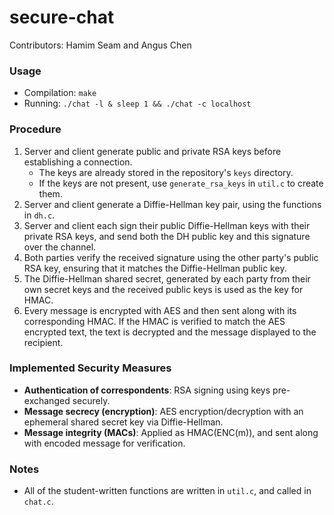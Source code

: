 # secure-chat
Contributors: Hamim Seam and Angus Chen

### Usage
- Compilation: `make`
- Running: `./chat -l & sleep 1 && ./chat -c localhost`

### Procedure
1. Server and client generate public and private RSA keys before establishing a connection.
	- The keys are already stored in the repository's `keys` directory.
	- If the keys are not present, use `generate_rsa_keys` in `util.c` to create them.
2. Server and client generate a Diffie-Hellman key pair, using the functions in `dh.c`.
3. Server and client each sign their public Diffie-Hellman keys with their private RSA keys, and send both the DH public key and this signature over the channel.
4. Both parties verify the received signature using the other party's public RSA key, ensuring that it matches the Diffie-Hellman public key.
5. The Diffie-Hellman shared secret, generated by each party from their own secret keys and the received public keys is used as the key for HMAC.
6. Every message is encrypted with AES and then sent along with its corresponding HMAC. If the HMAC is verified to match the AES encrypted text, the text is decrypted and the message displayed to the recipient.

### Implemented Security Measures
- **Authentication of correspondents**: RSA signing using keys pre-exchanged securely.
- **Message secrecy (encryption)**: AES encryption/decryption with an ephemeral shared secret key via Diffie-Hellman.
- **Message integrity (MACs)**: Applied as HMAC(ENC(m)), and sent along with encoded message for verification.

### Notes
- All of the student-written functions are written in `util.c`, and called in `chat.c`.